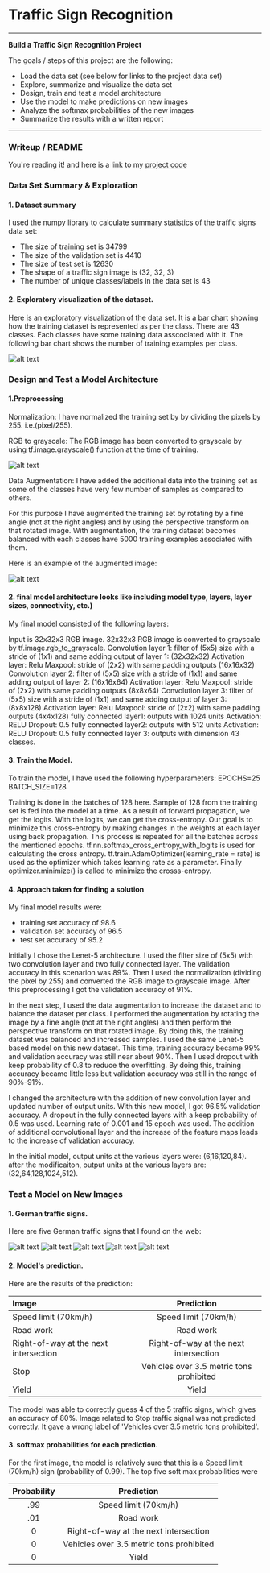 # **Traffic Sign Recognition** 

---

**Build a Traffic Sign Recognition Project**

The goals / steps of this project are the following:
* Load the data set (see below for links to the project data set)
* Explore, summarize and visualize the data set
* Design, train and test a model architecture
* Use the model to make predictions on new images
* Analyze the softmax probabilities of the new images
* Summarize the results with a written report


[//]: # (Image References)

[image1]: ./examples/trainingSamplesPerClass.png "Visualization"
[image2]: ./examples/grayscale.jpg "Grayscaling"
[image3]: ./examples/augmented.jpg "Augmentation"
[image4]: ./Traffic_images/Lenet_1.jpg "Traffic Sign 1"
[image5]: ./Traffic_images/Lenet_2.jpg "Traffic Sign 2"
[image6]: ./Traffic_images/Lenet_3.jpg "Traffic Sign 3"
[image7]: ./Traffic_images/Lenet_4.jpg "Traffic Sign 4"
[image8]: ./Traffic_images/Lenet_5.jpg "Traffic Sign 5"


---
### Writeup / README

You're reading it! and here is a link to my [project code](https://github.com/udacity/CarND-Traffic-Sign-Classifier-Project/blob/master/Traffic_Sign_Classifier.ipynb)

### Data Set Summary & Exploration

#### 1. Dataset summary

I used the numpy library to calculate summary statistics of the traffic signs data set:

* The size of training set is 34799
* The size of the validation set is 4410
* The size of test set is 12630
* The shape of a traffic sign image is (32, 32, 3)
* The number of unique classes/labels in the data set is 43

#### 2. Exploratory visualization of the dataset.

Here is an exploratory visualization of the data set. It is a bar chart showing how the training dataset is represented as per the class.
There are 43 classes. Each classes have some training data asscociated with it. The following bar chart shows the number of training
examples per class.

![alt text][image1]

### Design and Test a Model Architecture

#### 1.Preprocessing


Normalization:
I have normalized the training set by by dividing the pixels by 255. i.e.(pixel/255). 

RGB to grayscale:
The RGB image has been converted to grayscale by using tf.image.grayscale() function at the time of training.

![alt text][image2]

Data Augmentation:
I have added the additional data into the training set as some of the classes have very few number of samples as compared to others.

For this purpose I have augmented the training set by rotating by a fine angle (not at the right angles) and by using the perspective transform on that rotated image. With augmentation, the training dataset becomes balanced with each classes have 5000 training examples
associated with them.

Here is an example of the augmented image:

![alt text][image3]



#### 2. final model architecture looks like including model type, layers, layer sizes, connectivity, etc.) 

My final model consisted of the following layers:
 
Input is 32x32x3 RGB image.
32x32x3 RGB image is converted to grayscale by tf.image.rgb_to_grayscale.
Convolution layer 1: filter of (5x5) size with a stride of (1x1) and same adding
output of layer 1: (32x32x32)
Activation layer: Relu
Maxpool: stride of (2x2) with same padding outputs (16x16x32)
Convolution layer 2: filter of (5x5) size with a stride of (1x1) and same adding
output of layer 2: (16x16x64)
Activation layer: Relu
Maxpool: stride of (2x2) with same padding outputs (8x8x64)
Convolution layer 3: filter of (5x5) size with a stride of (1x1) and same adding
output of layer 3: (8x8x128)
Activation layer: Relu
Maxpool: stride of (2x2) with same padding outputs (4x4x128)
fully connected layer1: outputs with 1024 units
Activation: RELU
Dropout: 0.5
fully connected layer2: outputs with 512 units
Activation: RELU
Dropout: 0.5
fully connected layer 3: outputs with dimension 43 classes.


#### 3. Train the Model.

To train the model, I have used the following hyperparameters:
EPOCHS=25
BATCH_SIZE=128

Training is done in the batches of 128 here. Sample of 128 from the training set is fed into the model at a time. As a result of forward propagation, we get the logits. With the logits, we can get the cross-entropy. Our goal is to minimize this cross-entropy by making changes in the weights at each layer using back propagation. This process is repeated for all the batches across the mentioned epochs.
tf.nn.softmax_cross_entropy_with_logits is used for calculating the cross entropy.
tf.train.AdamOptimizer(learning_rate = rate) is used as the optimizer which takes learning rate as a parameter.
Finally optimizer.minimize() is called to minimize the crosss-entropy. 

#### 4. Approach taken for finding a solution

My final model results were:
* training set accuracy of 98.6
* validation set accuracy of 96.5
* test set accuracy of 95.2


Initially I chose the Lenet-5 architecture. I used the filter size of (5x5) with two convolution layer and two fully connected layer.
The validation accuracy in this scenarion was 89%. Then I used the normalization (dividing the pixel by 255) and converted the RGB image
to grayscale image. After this preprocessing I got the validation accuracy of 91%.

In the next step, I used the data augmentation to increase the dataset and to balance the dataset per class. I performed the augmentation
by rotating the image by a fine angle (not at the right angles) and then perform the perspective transform on that rotated image.
By doing this, the training dataset was balanced and increased samples. I used the same Lenet-5 based model on this new dataset.
This time, training accuracy became 99% and validation accuracy was still near about 90%. Then I used dropout with keep probability of 0.8
to reduce the overfitting. By doing this, training accuracy became little less but validation accuracy was still in the range of 90%-91%.

I changed the architecture with the addition of new convolution layer and updated number of output units. With this new model, I got 96.5% validation accuracy. A dropout in the fully connected layers with a keep probability of 0.5 was used. Learning rate of 0.001 and 15 epoch was used. The addition of additional convolutional layer and the increase of the feature maps leads to the increase of validation accuracy.

In the initial model, output units at the various layers were: (6,16,120,84).
after the modificaiton, output units at the various layers are: (32,64,128,1024,512).
 

### Test a Model on New Images

#### 1.  German traffic signs.

Here are five German traffic signs that I found on the web:

![alt text][image4] ![alt text][image5] ![alt text][image6] 
![alt text][image7] ![alt text][image8]


#### 2. Model's prediction.

Here are the results of the prediction:

| Image                                 |     Prediction                                | 
|:--------------------------------------|:---------------------------------------------:| 
| Speed limit (70km/h) 	                | Speed limit (70km/h)                          | 
| Road work                             | Road work                                     |
| Right-of-way at the next intersection | Right-of-way at the next intersection 		|
| Stop                                  | Vehicles over 3.5 metric tons prohibited      |
| Yield                                 | Yield                                         |



The model was able to correctly guess 4 of the 5 traffic signs, which gives an accuracy of 80%. Image related to Stop traffic signal was not predicted correctly. It gave a wrong label of 'Vehicles over 3.5 metric tons prohibited'.

#### 3. softmax probabilities for each prediction.


For the first image, the model is relatively sure that this is a Speed limit (70km/h) sign (probability of 0.99).
The top five soft max probabilities were

| Probability         	|     Prediction	        					| 
|:---------------------:|:---------------------------------------------:| 
| .99         			| Speed limit (70km/h) 			                | 
| .01     				| Road work										|
| 0 					| Right-of-way at the next intersection         |
| 0 	      			| Vehicles over 3.5 metric tons prohibited		|
| 0 			        | Yield              							|
